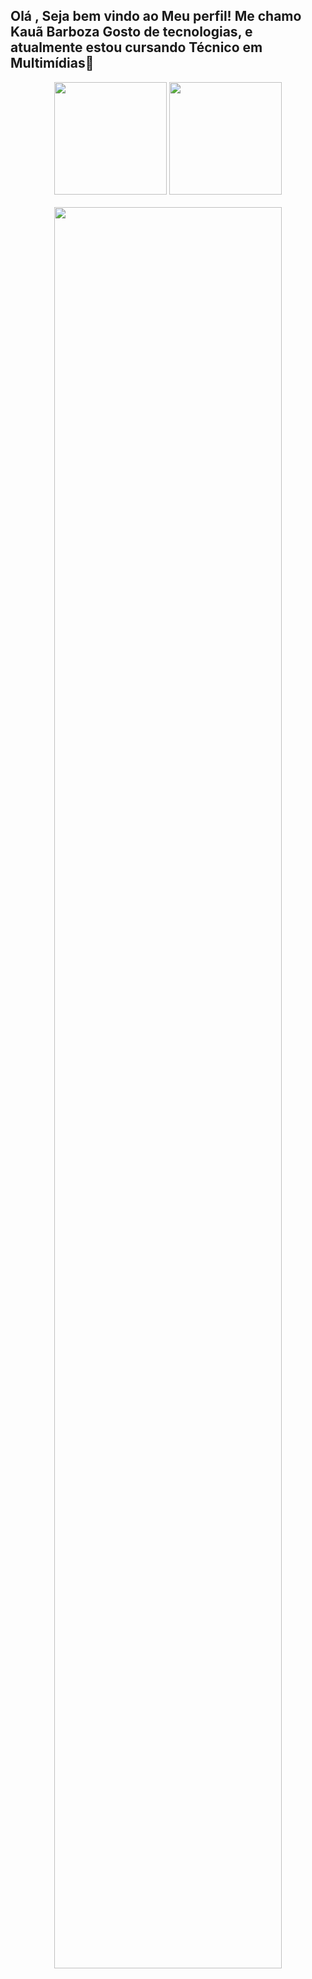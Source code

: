 <h2> Olá , Seja bem vindo ao Meu perfil! Me chamo Kauã Barboza 
Gosto de tecnologias, e atualmente estou cursando Técnico em Multimídias📱</h2>

<div align="center">
 <img height="180em" src="https://github-readme-stats.vercel.app/api/top-langs/?username=KauaBarboza03&layout=compact&langs_count=7&theme=dracula"/>
 <img height="180em" src="https://github-readme-stats.vercel.app/api?username=KauaBarboza03&show_icons=true&theme=dracula&include_all_commits=true&count_private=true""/>
</div>
<br>
<div align="center">
<img width="85%" height="85%"  src=""/>
</div>
